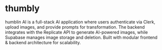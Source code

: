 # thumbly
humblin AI is a full-stack AI application where users authenticate via Clerk, upload images, and provide prompts for transformation. The backend integrates with the Replicate API to generate AI-powered images, while Supabase manages image storage and deletion. Built with modular frontend &amp; backend architecture for scalability.
